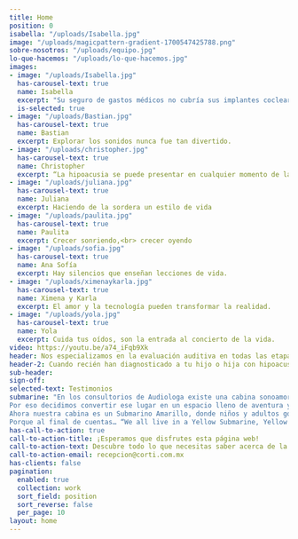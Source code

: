 ```yaml
---
title: Home
position: 0
isabella: "/uploads/Isabella.jpg"
image: "/uploads/magicpattern-gradient-1700547425788.png"
sobre-nosotros: "/uploads/equipo.jpg"
lo-que-hacemos: "/uploads/lo-que-hacemos.jpg"
images:
- image: "/uploads/Isabella.jpg"
  has-carousel-text: true
  name: Isabella
  excerpt: "Su seguro de gastos médicos no cubría sus implantes cocleares: Demandó y ganó!"
  is-selected: true
- image: "/uploads/Bastian.jpg"
  has-carousel-text: true
  name: Bastian
  excerpt: Explorar los sonidos nunca fue tan divertido.
- image: "/uploads/christopher.jpg"
  has-carousel-text: true
  name: Christopher
  excerpt: “La hipoacusia se puede presentar en cualquier momento de la vida. La solución también”.
- image: "/uploads/juliana.jpg"
  has-carousel-text: true
  name: Juliana
  excerpt: Haciendo de la sordera un estilo de vida
- image: "/uploads/paulita.jpg"
  has-carousel-text: true
  name: Paulita
  excerpt: Crecer sonriendo,<br> crecer oyendo
- image: "/uploads/sofia.jpg"
  has-carousel-text: true
  name: Ana Sofía
  excerpt: Hay silencios que enseñan lecciones de vida.
- image: "/uploads/ximenaykarla.jpg"
  has-carousel-text: true
  name: Ximena y Karla
  excerpt: El amor y la tecnología pueden transformar la realidad.
- image: "/uploads/yola.jpg"
  has-carousel-text: true
  name: Yola
  excerpt: Cuida tus oídos, son la entrada al concierto de la vida.
video: https://youtu.be/a74_iFqb9Xk
header: Nos especializamos en la evaluación auditiva en todas las etapas de la vida, el diagnóstico precoz de la hipoacusia y su tratamiento, siguiendo los más altos estándares de calidad científica y humana y empleando la tecnología más avanzada a nivel mundial para garantizar la excelencia en nuestros servicios.
header-2: Cuando recién han diagnosticado a tu hijo o hija con hipoacusia, es comprensible que te sientas desconcertado y no sepas cómo abordar la situación. Estos videos han sido creados con el propósito de brindarte apoyo y orientación en este momento delicado. Presentan testimonios de familias que han decidido compartir sus vivencias, con la esperanza de proporcionarte consuelo y la certeza de que, con el tiempo, todo estará bien.
sub-header:
sign-off:
selected-text: Testimonios
submarine: "En los consultorios de Audiologa existe una cabina sonoamortiguada que sirve para aislar los sonidos de fondo y poder evaluar de una manera objetiva la audicion de los pacientes. Estas cabinas suelen ser intimidantes por ser lugares encerrados y oscuros; a veces hasta generan ansiedad.
Por eso decidimos convertir ese lugar en un espacio lleno de aventura y emoción.
Ahora nuestra cabina es un Submarino Amarillo, donde niños y adultos gozan de entrar y tener una experiencia increíble mientras su audición es evaluada.
Porque al final de cuentas… “We all live in a Yellow Submarine, Yellow Submarine, Yellow Submarine”"
has-call-to-action: true
call-to-action-title: ¡Esperamos que disfrutes esta página web!
call-to-action-text: Descubre todo lo que necesitas saber acerca de la pérdida auditiva, las tecnologías disponibles y los mejores profesionales.  Escríbenos al siguiente correo y ponte en contacto con nosotros.
call-to-action-email: recepcion@corti.com.mx
has-clients: false
pagination:
  enabled: true
  collection: work
  sort_field: position
  sort_reverse: false
  per_page: 10
layout: home
---
```


